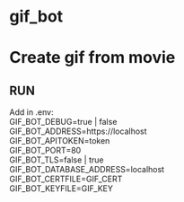 # gif_bot

# Create gif from movie

## RUN 
Add in .env:  
GIF_BOT_DEBUG=true | false   
GIF_BOT_ADDRESS=https://localhost  
GIF_BOT_APITOKEN=token  
GIF_BOT_PORT=80  
GIF_BOT_TLS=false | true  
GIF_BOT_DATABASE_ADDRESS=localhost  
GIF_BOT_CERTFILE=GIF_CERT  
GIF_BOT_KEYFILE=GIF_KEY  
